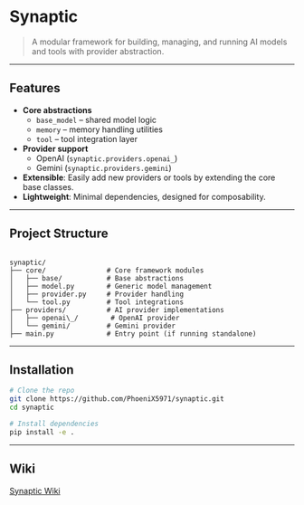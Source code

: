 # Synaptic

> A modular framework for building, managing, and running AI models and tools
> with provider abstraction.

---

## Features

- **Core abstractions**
  - `base_model` – shared model logic
  - `memory` – memory handling utilities
  - `tool` – tool integration layer
- **Provider support**
  - OpenAI (`synaptic.providers.openai_`)
  - Gemini (`synaptic.providers.gemini`)
- **Extensible**: Easily add new providers or tools by extending the core base classes.
- **Lightweight**: Minimal dependencies, designed for composability.

---

## Project Structure

```

synaptic/
├── core/               # Core framework modules
│   ├── base/           # Base abstractions
│   ├── model.py        # Generic model management
│   ├── provider.py     # Provider handling
│   └── tool.py         # Tool integrations
├── providers/          # AI provider implementations
│   ├── openai\_/        # OpenAI provider
│   └── gemini/         # Gemini provider
├── main.py             # Entry point (if running standalone)

```

---

## Installation

```bash
# Clone the repo
git clone https://github.com/PhoeniX5971/synaptic.git
cd synaptic

# Install dependencies
pip install -e .
```

---

## Wiki

[Synaptic Wiki](https://synaptic-wiki.vercel.app)
